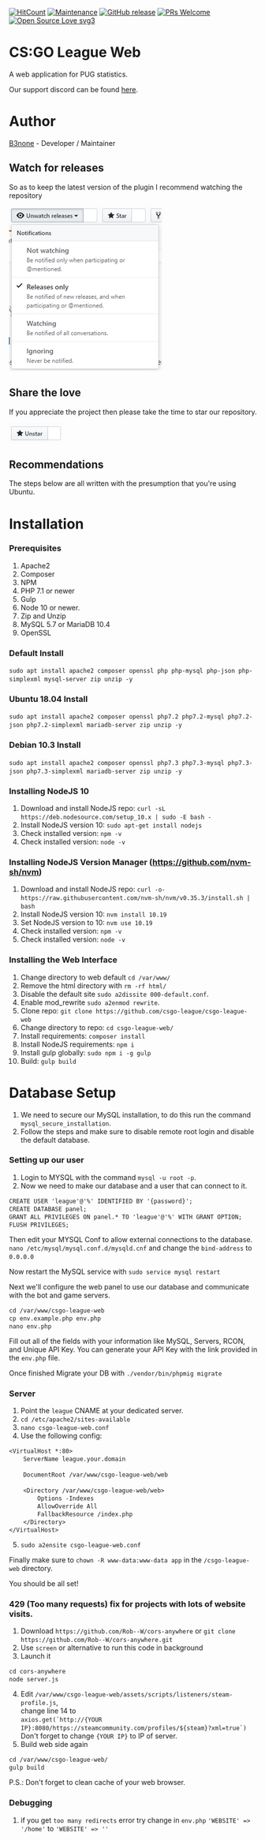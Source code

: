 [![HitCount](http://hits.dwyl.io/csgo-league/csgo-league-web.svg)](http://hits.dwyl.io/csgo-league/csgo-league-web)
[![Maintenance](https://img.shields.io/badge/Maintained%3F-yes-green.svg)](https://github.com/csgo-league/csgo-league-web/graphs/commit-activity)
[![GitHub release](https://img.shields.io/github/release/csgo-league/csgo-league-web.svg)](https://github.com/csgo-league/csgo-league-web/releases/)
[![PRs Welcome](https://img.shields.io/badge/PRs-welcome-brightgreen.svg?style=flat-square)](http://makeapullrequest.com)
[![Open Source Love svg3](https://badges.frapsoft.com/os/v3/open-source.svg?v=103)](https://github.com/csgo-league)

# CS:GO League Web
A web application for PUG statistics.

Our support discord can be found [here](https://discord.gg/b5MhANU).

# Author
[B3none](https://b3none.co.uk/) - Developer / Maintainer

## Watch for releases

So as to keep the latest version of the plugin I recommend watching the repository

![Watch releases](https://github.com/b3none/gdprconsent/raw/development/.github/README_ASSETS/watch_releases.png)

## Share the love

If you appreciate the project then please take the time to star our repository.

![Star us](https://github.com/b3none/gdprconsent/raw/development/.github/README_ASSETS/star_us.png)

## Recommendations
The steps below are all written with the presumption that you're using Ubuntu.

# Installation

### Prerequisites
1. Apache2
2. Composer
3. NPM
4. PHP 7.1 or newer
5. Gulp
6. Node 10 or newer.
7. Zip and Unzip
8. MySQL 5.7 or MariaDB 10.4
9. OpenSSL

### Default Install
`sudo apt install apache2 composer openssl php php-mysql php-json php-simplexml mysql-server zip unzip -y`

### Ubuntu 18.04 Install
`sudo apt install apache2 composer openssl php7.2 php7.2-mysql php7.2-json php7.2-simplexml mariadb-server zip unzip -y`

### Debian 10.3 Install
`sudo apt install apache2 composer openssl php7.3 php7.3-mysql php7.3-json php7.3-simplexml mariadb-server zip unzip -y`

### Installing NodeJS 10
1. Download and install NodeJS repo: `curl -sL https://deb.nodesource.com/setup_10.x | sudo -E bash -`
2. Install NodeJS version 10: `sudo apt-get install nodejs`
3. Check installed version: `npm -v`
4. Check installed version: `node -v`

### Installing NodeJS Version Manager (https://github.com/nvm-sh/nvm)
1. Download and install NodeJS repo: `curl -o- https://raw.githubusercontent.com/nvm-sh/nvm/v0.35.3/install.sh | bash`
2. Install NodeJS version 10: `nvm install 10.19`
3. Set NodeJS version to 10: `nvm use 10.19`
4. Check installed version: `npm -v`
5. Check installed version: `node -v`

### Installing the Web Interface
1. Change directory to web default `cd /var/www/`
2. Remove the html directory with `rm -rf html/`
3. Disable the default site `sudo a2dissite 000-default.conf`.
4. Enable mod_rewrite `sudo a2enmod rewrite`.
5. Clone repo: `git clone https://github.com/csgo-league/csgo-league-web`
6. Change directory to repo: `cd csgo-league-web/`
7. Install requirements: `composer install`
8. Install NodeJS requirements: `npm i`
9. Install gulp globally: `sudo npm i -g gulp`
10. Build: `gulp build`

# Database Setup
1. We need to secure our MySQL installation, to do this run the command `mysql_secure_installation`.
2. Follow the steps and make sure to disable remote root login and disable the default database.

### Setting up our user
1. Login to MYSQL with the command `mysql -u root -p`.
2. Now we need to make our database and a user that can connect to it.
```
CREATE USER 'league'@'%' IDENTIFIED BY '{password}';
CREATE DATABASE panel;
GRANT ALL PRIVILEGES ON panel.* TO 'league'@'%' WITH GRANT OPTION;
FLUSH PRIVILEGES;
```
Then edit your MYSQL Conf to allow external connections to the database.
`nano /etc/mysql/mysql.conf.d/mysqld.cnf` and change the `bind-address` to `0.0.0.0`

Now restart the MySQL service with `sudo service mysql restart`

Next we'll configure the web panel to use our database and communicate with the bot and game servers.
```
cd /var/www/csgo-league-web
cp env.example.php env.php
nano env.php
```
Fill out all of the fields with your information like MySQL, Servers, RCON, and Unique API Key. You can generate your API Key with the link provided in the `env.php` file.

Once finished Migrate your DB with `./vendor/bin/phpmig migrate`

### Server
1. Point the `league` CNAME at your dedicated server.
2. `cd /etc/apache2/sites-available`
3. `nano csgo-league-web.conf`
4. Use the following config:
```apacheconfig
<VirtualHost *:80>
    ServerName league.your.domain

    DocumentRoot /var/www/csgo-league-web/web

    <Directory /var/www/csgo-league-web/web>
        Options -Indexes
        AllowOverride All
        FallbackResource /index.php
    </Directory>
</VirtualHost>
```
5. `sudo a2ensite csgo-league-web.conf`

Finally make sure to `chown -R www-data:www-data app` in the `/csgo-league-web` directory.

You should be all set!

### 429 (Too many requests) fix for projects with lots of website visits.
1. Download `https://github.com/Rob--W/cors-anywhere` or `git clone https://github.com/Rob--W/cors-anywhere.git`
2. Use `screen` or alternative to run this code in background
3. Launch it
```
cd cors-anywhere
node server.js
```
4. Edit `/var/www/csgo-league-web/assets/scripts/listeners/steam-profile.js`,  
change line 14 to  
```axios.get(`http://{YOUR IP}:8080/https://steamcommunity.com/profiles/${steam}?xml=true`)```  
Don't forget to change `{YOUR IP}` to IP of server.  
5. Build web side again  
```
cd /var/www/csgo-league-web/
gulp build
```
P.S.: Don't forget to clean cache of your web browser.

### Debugging
1. if you get `too many redirects` error try change in `env.php` `'WEBSITE' => '/home'` to `'WEBSITE' => ''`
